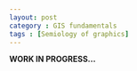 ```yaml
---
layout: post
category : GIS fundamentals
tags : [Semiology of graphics]
---
```


**WORK IN PROGRESS...**
